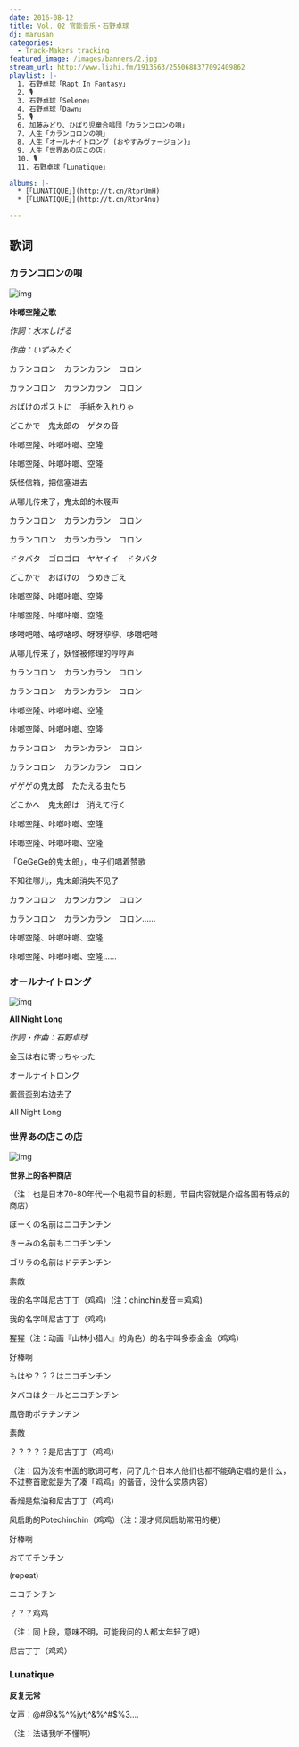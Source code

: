 ```yaml
---
date: 2016-08-12
title: Vol. 02 官能音乐・石野卓球
dj: marusan
categories:
  - Track-Makers tracking
featured_image: /images/banners/2.jpg
stream_url: http://www.lizhi.fm/1913563/2550688377092409862
playlist: |-
  1. 石野卓球「Rapt In Fantasy」
  2. 🎙️
  3. 石野卓球「Selene」
  4. 石野卓球「Dawn」
  5. 🎙️
  6. 加藤みどり、ひばり児童合唱団「カランコロンの唄」
  7. 人生「カランコロンの唄」
  8. 人生「オールナイトロング (おやすみヴァージョン)」
  9. 人生「世界あの店この店」
  10. 🎙️
  11. 石野卓球「Lunatique」

albums: |-
  * [「LUNATIQUE」](http://t.cn/RtprUmH)
  * [「LUNATIQUE」](http://t.cn/Rtpr4nu)

---
```

<!-- hide excerpt -->

## 歌词



### カランコロンの唄
![img](http://ww1.sinaimg.cn/large/e17094f2gw1f6qz2ybe5qj208d08cjsz.jpg)

**咔啷空隆之歌**

*作詞：水木しげる*

*作曲：いずみたく*

カランコロン　カランカラン　コロン

カランコロン　カランカラン　コロン

おばけのポストに　手紙を入れりゃ

どこかで　鬼太郎の　ゲタの音

咔啷空隆、咔啷咔啷、空隆

咔啷空隆、咔啷咔啷、空隆

妖怪信箱，把信塞进去

从哪儿传来了，鬼太郎的木屐声

カランコロン　カランカラン　コロン

カランコロン　カランカラン　コロン

ドタバタ　ゴロゴロ　ヤヤイイ　ドタバタ

どこかで　おばけの　うめきごえ

咔啷空隆、咔啷咔啷、空隆

咔啷空隆、咔啷咔啷、空隆

哆嗒吧嗒、咯啰咯啰、呀呀咿咿、哆嗒吧嗒

从哪儿传来了，妖怪被修理的哼哼声

カランコロン　カランカラン　コロン

カランコロン　カランカラン　コロン

咔啷空隆、咔啷咔啷、空隆

咔啷空隆、咔啷咔啷、空隆

カランコロン　カランカラン　コロン

カランコロン　カランカラン　コロン

ゲゲゲの鬼太郎　たたえる虫たち

どこかへ　鬼太郎は　消えて行く

咔啷空隆、咔啷咔啷、空隆

咔啷空隆、咔啷咔啷、空隆

「GeGeGe的鬼太郎」，虫子们唱着赞歌

不知往哪儿，鬼太郎消失不见了

カランコロン　カランカラン　コロン

カランコロン　カランカラン　コロン……

咔啷空隆、咔啷咔啷、空隆

咔啷空隆、咔啷咔啷、空隆......




### オールナイトロング
![img](http://ww4.sinaimg.cn/large/e17094f2gw1f6qz39elkqj208c08cdhm.jpg)

**All Night Long**

*作詞・作曲：石野卓球*

金玉は右に寄っちゃった

オールナイトロング

蛋蛋歪到右边去了

All Night Long




### 世界あの店この店
![img](http://ww3.sinaimg.cn/large/e17094f2gw1f6qz3rg4suj208c08ct9b.jpg)

**世界上的各种商店**

（注：也是日本70-80年代一个电视节目的标题，节目内容就是介绍各国有特点的商店）

ぼーくの名前はニコチンチン

きーみの名前もニコチンチン

ゴリラの名前はドテチンチン

素敵

我的名字叫尼古丁丁（鸡鸡）(注：chinchin发音＝鸡鸡)

我的名字叫尼古丁丁（鸡鸡）

猩猩（注：动画『山林小猎人』的角色）的名字叫多泰金金（鸡鸡）

好棒啊

もはや？？？はニコチンチン

タバコはタールとニコチンチン

鳳啓助ポテチンチン

素敵

？？？？？是尼古丁丁（鸡鸡）

（注：因为没有书面的歌词可考，问了几个日本人他们也都不能确定唱的是什么，不过整首歌就是为了凑「鸡鸡」的谐音，没什么实质内容）

香烟是焦油和尼古丁丁（鸡鸡）

凤启助的Potechinchin（鸡鸡）（注：漫才师凤启助常用的梗）

好棒啊

おててチンチン

(repeat)

ニコチンチン

？？？鸡鸡

（注：同上段，意味不明，可能我问的人都太年轻了吧）

尼古丁丁（鸡鸡）


### Lunatique

**反复无常**

女声：@#$@%%$&%^%jytj^&%^#$%3....

（注：法语我听不懂啊）